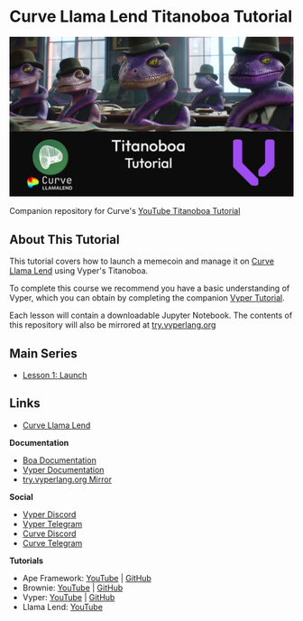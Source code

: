 # Curve Llama Lend Titanoboa Tutorial

![Vyper Logo](boa-splash.png)

Companion repository for Curve's [YouTube Titanoboa Tutorial](https://www.youtube.com/playlist?list=PLVOHzVzbg7bFq3aKvq4sBMIIKApC-Fsh5) 

## About This Tutorial

This tutorial covers how to launch a memecoin and manage it on [Curve Llama Lend](https://www.youtube.com/watch?v=xZ5yPd7rIEg&list=PLVOHzVzbg7bFkpn3K1duCvRPKwREWP1SQ&pp=gAQBiAQB) using Vyper's Titanoboa.

To complete this course we recommend you have a basic understanding of Vyper, which you can obtain by completing the companion [Vyper Tutorial](https://github.com/curvefi/vyper-tutorial).

Each lesson will contain a downloadable Jupyter Notebook.  The contents of this repository will also be mirrored at [try.vyperlang.org](https://try.vyperlang.org/hub/user-redirect/lab/tree/shared/zcor/boa-tutorial)

## Main Series

* [Lesson 1: Launch](lesson-01-launch/)

## Links

* [Curve Llama Lend](https://lend.curve.fi/)

**Documentation**
* [Boa Documentation](https://titanoboa.readthedocs.io/en/latest/overview.html)
* [Vyper Documentation](https://vyper.readthedocs.io/)
* [try.vyperlang.org Mirror](https://try.vyperlang.org/hub/user-redirect/lab/tree/shared/zcor/boa-tutorial)

**Social**
* [Vyper Discord](https://discord.gg/3NVVy6qZ3F)
* [Vyper Telegram](https://t.me/vyperlang)
* [Curve Discord](https://discord.gg/FBPv6scf7R)
* [Curve Telegram](https://t.me/curvefi)

**Tutorials**
* Ape Framework: [YouTube](https://www.youtube.com/playlist?list=PLVOHzVzbg7bFjWllFfBIxdkJ6-tZ9Wj_Y) | [GitHub](https://github.com/curvefi/crvusd-ape-tutorial)
* Brownie: [YouTube](https://www.youtube.com/playlist?list=PLVOHzVzbg7bFUaOGwN0NOgkTItUAVyBBQ) | [GitHub](https://github.com/curvefi/brownie-tutorial)
* Vyper: [YouTube](https://www.youtube.com/playlist?list=PLVOHzVzbg7bFnLnl3t5egG5oWpOhfdD1D) | [GitHub](https://github.com/curvefi/vyper-tutorial)
* Llama Lend: [YouTube](https://www.youtube.com/playlist?list=PLVOHzVzbg7bFkpn3K1duCvRPKwREWP1SQ)
